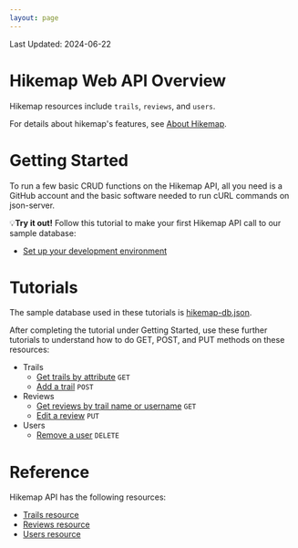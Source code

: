 ```yaml
---
layout: page
---
```

Last Updated: 2024-06-22

# Hikemap Web API Overview
 Hikemap resources include `trails`, `reviews`, and `users`.
 
 For details about hikemap's features, see [About Hikemap](about.html).

# Getting Started
To run a few basic CRUD functions on the Hikemap API, all you need is a GitHub account and the basic software needed to run cURL commands on json-server.

💡**Try it out!** Follow this tutorial to make your first Hikemap API call to our sample database:
* [Set up your development environment](tutorial-getting-started.html)

# Tutorials
The sample database used in these tutorials is [hikemap-db.json](https://github.com/soyoahn/hikemap/blob/main/json-db/hikemap-db.json).

After completing the tutorial under Getting Started, use these further tutorials to understand how to do GET, POST, and PUT methods on these resources:
* Trails
    * [Get trails by attribute](tutorial-get-trails-by-attribute.html) `GET`
    * [Add a trail](tutorial-new-trail.html) `POST`
* Reviews
    * [Get reviews by trail name or username](tutorial-get-reviews.html) `GET`
    * [Edit a review](tutorial-update-review.html) `PUT`
* Users
    * [Remove a user](tutorial-delete-user.html) `DELETE`

# Reference
Hikemap API has the following resources: 
* [Trails resource](trails.html)
* [Reviews resource](reviews.html)
* [Users resource](users.html)